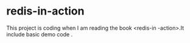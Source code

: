 # redis-in-action
This project is coding when I am reading the book &lt;redis-in -action>.It include basic demo code .
